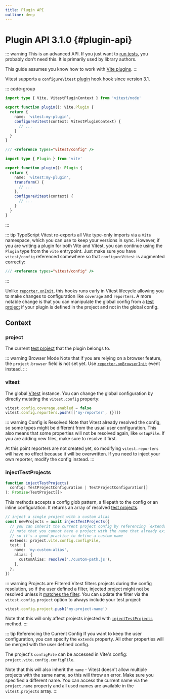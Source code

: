 ```yaml
---
title: Plugin API
outline: deep
---
```


# Plugin API <Version>3.1.0</Version> {#plugin-api}

::: warning
This is an advanced API. If you just want to [run tests](/guide/), you probably don't need this. It is primarily used by library authors.

This guide assumes you know how to work with [Vite plugins](https://vite.dev/guide/api-plugin.html).
:::

Vitest supports a `configureVitest` [plugin](https://vite.dev/guide/api-plugin.html) hook hook since version 3.1.

::: code-group
```ts [only vitest]
import type { Vite, VitestPluginContext } from 'vitest/node'

export function plugin(): Vite.Plugin {
  return {
    name: 'vitest:my-plugin',
    configureVitest(context: VitestPluginContext) {
      // ...
    }
  }
}
```
```ts [vite and vitest]
/// <reference types="vitest/config" />

import type { Plugin } from 'vite'

export function plugin(): Plugin {
  return {
    name: 'vitest:my-plugin',
    transform() {
      // ...
    },
    configureVitest(context) {
      // ...
    }
  }
}
```
:::

::: tip TypeScript
Vitest re-exports all Vite type-only imports via a `Vite` namespace, which you can use to keep your versions in sync. However, if you are writing a plugin for both Vite and Vitest, you can continue using the `Plugin` type from the `vite` entrypoint. Just make sure you have `vitest/config` referenced somewhere so that `configureVitest` is augmented correctly:

```ts
/// <reference types="vitest/config" />
```
:::

Unlike [`reporter.onInit`](/advanced/api/reporters#oninit), this hooks runs early in Vitest lifecycle allowing you to make changes to configuration like `coverage` and `reporters`. A more notable change is that you can manipulate the global config from a [test project](/guide/projects) if your plugin is defined in the project and not in the global config.

## Context

### project

The current [test project](./test-project) that the plugin belongs to.

::: warning Browser Mode
Note that if you are relying on a browser feature, the `project.browser` field is not set yet. Use [`reporter.onBrowserInit`](./reporters#onbrowserinit) event instead.
:::

### vitest

The global [Vitest](./vitest) instance. You can change the global configuration by directly mutating the `vitest.config` property:

```ts
vitest.config.coverage.enabled = false
vitest.config.reporters.push([['my-reporter', {}]])
```

::: warning Config is Resolved
Note that Vitest already resolved the config, so some types might be different from the usual user configuration. This also means that some properties will not be resolved again, like `setupFile`. If you are adding new files, make sure to resolve it first.

At this point reporters are not created yet, so modifying `vitest.reporters` will have no effect because it will be overwritten. If you need to inject your own reporter, modify the config instead.
:::

### injectTestProjects

```ts
function injectTestProjects(
  config: TestProjectConfiguration | TestProjectConfiguration[]
): Promise<TestProject[]>
```

This methods accepts a config glob pattern, a filepath to the config or an inline configuration. It returns an array of resolved [test projects](./test-project).

```ts
// inject a single project with a custom alias
const newProjects = await injectTestProjects({
  // you can inherit the current project config by referencing `extends`
  // note that you cannot have a project with the name that already exists,
  // so it's a good practice to define a custom name
  extends: project.vite.config.configFile,
  test: {
    name: 'my-custom-alias',
    alias: {
      customAlias: resolve('./custom-path.js'),
    },
  },
})
```

::: warning Projects are Filtered
Vitest filters projects during the config resolution, so if the user defined a filter, injected project might not be resolved unless it [matches the filter](./vitest#matchesprojectfilter). You can update the filter via the `vitest.config.project` option to always include your test project:

```ts
vitest.config.project.push('my-project-name')
```

Note that this will only affect projects injected with [`injectTestProjects`](#injecttestprojects) method.
:::

::: tip Referencing the Current Config
If you want to keep the user configuration, you can specify the `extends` property. All other properties will be merged with the user defined config.

The project's `configFile` can be accessed in Vite's config: `project.vite.config.configFile`.

Note that this will also inherit the `name` - Vitest doesn't allow multiple projects with the same name, so this will throw an error. Make sure you specified a different name. You can access the current name via the `project.name` property and all used names are available in the `vitest.projects` array.
:::
